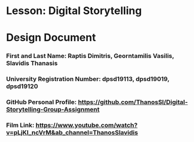 # Lesson: Digital Storytelling
# Design Document

### First and Last Name: Raptis Dimitris, Georntamilis Vasilis, Slavidis Thanasis
### University Registration Number: dpsd19113, dpsd19019, dpsd19120
### GitHub Personal Profile: https://github.com/ThanosSl/Digital-Storytelling-Group-Assignment
### Film Link: https://www.youtube.com/watch?v=pLjKl_ncVrM&ab_channel=ThanosSlavidis
